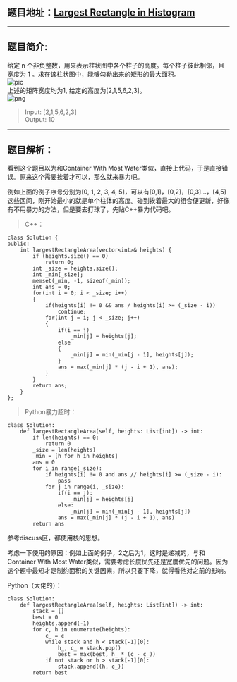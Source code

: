 ## 题目地址：[Largest Rectangle in Histogram](https://leetcode.com/problems/largest-rectangle-in-histogram/)
---
## 题目简介:  
给定 n 个非负整数，用来表示柱状图中各个柱子的高度。每个柱子彼此相邻，且宽度为 1 。求在该柱状图中，能够勾勒出来的矩形的最大面积。  
![pic](https://assets.leetcode.com/uploads/2018/10/12/histogram.png)  
上述的矩阵宽度均为1, 给定的高度为[2,1,5,6,2,3]。  
![png](https://assets.leetcode.com/uploads/2018/10/12/histogram_area.png)

> Input: [2,1,5,6,2,3]    
> Output: 10  
---
## 题目解析：  
看到这个题目以为和Container With Most Water类似，直接上代码，于是直接错误。原来这个需要挨着才可以，那么就来暴力吧。

例如上面的例子序号分别为[0, 1, 2, 3, 4, 5]，可以有[0,1]，[0,2]，[0,3]...，[4,5]这些区间，刚开始最小的就是单个柱体的高度。碰到挨着最大的组合便更新，好像有不用暴力的方法，但是要去打球了，先贴C++暴力代码吧。

> C++：
```
class Solution {
public:
    int largestRectangleArea(vector<int>& heights) {
        if (heights.size() == 0)
            return 0;
        int _size = heights.size();
        int _min[_size];
        memset(_min, -1, sizeof(_min));
        int ans = 0;
        for(int i = 0; i < _size; i++)
        {
            if(heights[i] != 0 && ans / heights[i] >= (_size - i)) 
                continue;
            for(int j = i; j < _size; j++)
            {
                if(i == j)
                    _min[j] = heights[j];
                else
                {
                    _min[j] = min(_min[j - 1], heights[j]);
                }
                ans = max(_min[j] * (j - i + 1), ans);
            }
        }
        return ans;
    }
};
```
>Python暴力超时：

```
class Solution:
    def largestRectangleArea(self, heights: List[int]) -> int:
        if len(heights) == 0:
            return 0
        _size = len(heights)
        _min = [h for h in heights]
        ans = 0
        for i in range(_size):
            if heights[i] != 0 and ans // heights[i] >= (_size - i):
                pass
            for j in range(i, _size):
                if(i == j):
                    _min[j] = heights[j]
                else:
                    _min[j] = min(_min[j - 1], heights[j])
                ans = max(_min[j] * (j - i + 1), ans)
        return ans
```


参考discuss区，都使用栈的思想。

考虑一下使用的原因：例如上面的例子，2之后为1，这时是递减的，与和Container With Most Water类似，需要考虑长度优先还是宽度优先的问题。因为这个题中最短才是制约面积的关键因素，所以只要下降，就得看他对之前的影响。

Python（大佬的）：
```
class Solution:
    def largestRectangleArea(self, heights: List[int]) -> int:
        stack = []
        best = 0
        heights.append(-1)
        for c, h in enumerate(heights):
            c_ = c
            while stack and h < stack[-1][0]:
                h_, c_ = stack.pop()
                best = max(best, h_ * (c - c_))                
            if not stack or h > stack[-1][0]:
                stack.append((h, c_))
        return best
```
